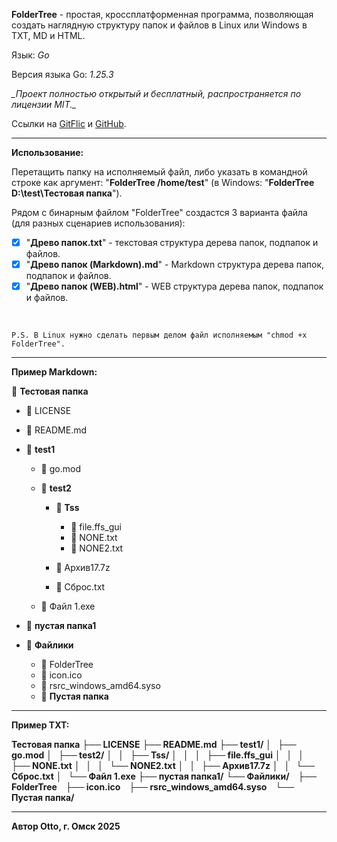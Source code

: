 **FolderTree** - простая, кроссплатформенная программа, позволяющая создать наглядную структуру папок и файлов в Linux или Windows в TXT, MD и HTML.
 

Язык: _Go_

Версия языка Go: _1.25.3_

_\_Проект полностью открытый и бесплатный, распространяется по лицензии MIT.\__

Ссылки на [GitFlic](https://gitflic.ru/project/otto/foldertree) и [GitHub](https://github.com/Otto17/FolderTree).

---

**Использование:**

Перетащить папку на исполняемый файл, либо указать в командной строке как аргумент: "**FolderTree /home/test**" (в Windows: "**FolderTree D:\test\Тестовая папка**").

Рядом с бинарным файлом "FolderTree" создастся 3 варианта файла (для разных сценариев использования):

* [x] "**Древо папок.txt**" - текстовая структура дерева папок, подпапок и файлов.
* [x] "**Древо папок (Markdown).md**" - Markdown структура дерева папок, подпапок и файлов.
* [x] "**Древо папок (WEB).html**" - WEB структура дерева папок, подпапок и файлов.

 

`P.S. В Linux нужно сделать первым делом файл исполняемым "chmod +x FolderTree".`

---

**Пример Markdown:**

📁 **Тестовая папка**

* 📄 LICENSE

* 📄 README.md

* 📁 **test1**

  * 📄 go.mod

  * 📁 **test2**

    * 📁 **Tss**

      * 📄 file.ffs\_gui
      * 📄 NONE.txt
      * 📄 NONE2.txt

    * 📄 Архив17.7z

    * 📄 Сброс.txt

  * 📄 Файл 1.exe

* 📁 **пустая папка1**

* 📁 **Файлики**

  * 📄 FolderTree
  * 📄 icon.ico
  * 📄 rsrc\_windows\_amd64.syso
  * 📁 **Пустая папка**

---

**Пример TXT:**

**Тестовая папка**
**├── LICENSE**
**├── README.md**
**├── test1/**
**│   ├── go.mod**
**│   ├── test2/**
**│   │   ├── Tss/**
**│   │   │   ├── file.ffs\_gui**
**│   │   │   ├── NONE.txt**
**│   │   │   └── NONE2.txt**
**│   │   ├── Архив17.7z**
**│   │   └── Сброс.txt**
**│   └── Файл 1.exe**
**├── пустая папка1/**
**└── Файлики/**&#xA;**&#xA0;  ├── FolderTree**&#xA;**&#xA0;  ├── icon.ico**&#xA;**&#xA0;  ├── rsrc\_windows\_amd64.syso**&#xA;**&#xA0;  └── Пустая папка/**

---

**Автор Otto, г. Омск 2025**